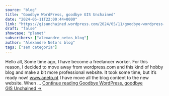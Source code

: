 ```yaml
---
source: "blog"
title: "Goodbye WordPress, goodbye GIS Unchained"
date: "2024-05-11T22:00:44+0000"
link: "https://gisunchained.wordpress.com/2024/05/11/goodbye-wordpress-goodbye-gis-unchained/"
draft: "false"
showcase: "planet"
subscribers: ["alexandre_netos_blog"]
author: "Alexandre Neto's blog"
tags: ["sem categoria"]
---
```


Hello all, Some time ago, I have become a freelancer worker. For this reason, I decided to move away from wordpress.com and this kind of hobby blog and make a bit more professional website. It took some time, but it&#8217;s ready now! www.aneto.pt I have move all the blog content to the new website. When &#8230; <a class="more-link" href="https://gisunchained.wordpress.com/2024/05/11/goodbye-wordpress-goodbye-gis-unchained/">Continue reading <span class="screen-reader-text">Goodbye WordPress, goodbye GIS&#160;Unchained</span> <span class="meta-nav">&#8594;</span></a>
